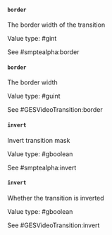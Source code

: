 #### `border`

The border width of the transition

Value type: #gint

See #smptealpha:border

#### `border`

The border width

Value type: #guint

See #GESVideoTransition:border

#### `invert`

Invert transition mask

Value type: #gboolean

See #smptealpha:invert

#### `invert`

Whether the transition is inverted

Value type: #gboolean

See #GESVideoTransition:invert

